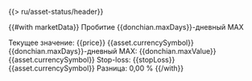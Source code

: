 {{> ru/asset-status/header}}

{{#with marketData}}
Пробитие {{donchian.maxDays}}-дневный MAX

Текущее значение: {{price}} {{asset.currencySymbol}}
{{donchian.maxDays}}-дневный MAX: {{donchian.maxValue}} {{asset.currencySymbol}}
Stop-loss: {{stopLoss}} {{asset.currencySymbol}}
Разница: 0,00 %
{{/with}}


